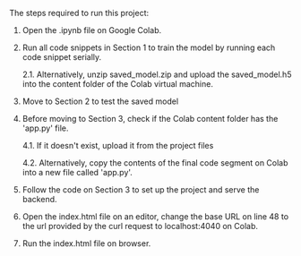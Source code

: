 The steps required to run this project:

1. Open the .ipynb file on Google Colab.

2. Run all code snippets in Section 1 to train the model by running each code snippet serially.

	2.1. Alternatively, unzip saved_model.zip and upload the saved_model.h5 into the content folder of the Colab virtual machine.

3. Move to Section 2 to test the saved model

4. Before moving to Section 3, check if the Colab content folder has the 'app.py' file. 

	4.1. If it doesn't exist, upload it from the project files

	4.2. Alternatively, copy the contents of the final code segment on Colab into a new file called 'app.py'.

5. Follow the code on Section 3 to set up the project and serve the backend.

6. Open the index.html file on an editor, change the base URL on line 48 to the url provided by the curl request to localhost:4040 on Colab.

7. Run the index.html file on browser.
